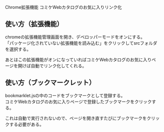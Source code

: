 Chrome拡張機能
コミケWebカタログのお気に入りリンク化

## 使い方（拡張機能）
chromeの拡張機能管理画面を開き、デベロッパーモードをオンにする。  
「パッケージ化されていない拡張機能を読み込む」をクリックしてsrcフォルダを選択する。  

あとはこの拡張機能がオンになっていればコミケWebカタログのお気に入りページを開けば自動でリンク化してくれる。  

## 使い方（ブックマークレット）
bookmarklet.jsの中のコードをブックマークとして登録する。  
コミケWebカタログのお気に入りページで登録したブックマークをクリックする。  

これは自動で実行されないので、ページを開き直すたびにブックマークをクリックする必要がある。  
